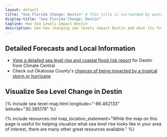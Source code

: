 ```yaml
---
layout: default
title: "Sea Florida Change: Destin" # This title is surrounded by quotation marks as it contains a colon.
display-title: "Sea Florida Change: Destin"
tagline: How Sea Levels Impact Destin
description: See how changing sea levels impact Destin and what its future holds.
---
```


## Detailed Forecasts and Local Information

 - [View a detailed sea level rise and coastal flood risk report](/downloads/destin/local-report-from-climate-central.pdf) for Destin from Climate Central
 - Check out Okaloosa County's [chances of being impacted by a tropical storm or hurricane](https://tropical.colostate.edu/resources.html)

## Visualize Sea Level Change in Destin

{% include sea-level-map.html longitude="-86.462133" latitude="30.385179" %}

{% include resources.md map_location_statement="While the map on this page is useful for helping visualize what sea level rise looks like in your area of interest, there are many other great resources available." %}